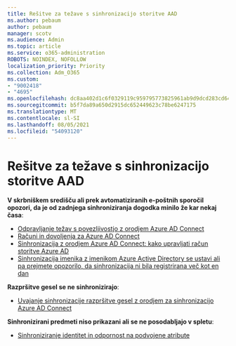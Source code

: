 ```yaml
---
title: Rešitve za težave s sinhronizacijo storitve AAD
ms.author: pebaum
author: pebaum
manager: scotv
ms.audience: Admin
ms.topic: article
ms.service: o365-administration
ROBOTS: NOINDEX, NOFOLLOW
localization_priority: Priority
ms.collection: Adm_O365
ms.custom:
- "9002418"
- "4695"
ms.openlocfilehash: dc8aa402d1c6f0329119c959795773825961ab9d9dcd283cd64810a901594ac2
ms.sourcegitcommit: b5f7da89a650d2915dc652449623c78be6247175
ms.translationtype: MT
ms.contentlocale: sl-SI
ms.lasthandoff: 08/05/2021
ms.locfileid: "54093120"
---
```

# <a name="solutions-for-aad-synchronization-problems"></a>Rešitve za težave s sinhronizacijo storitve AAD

**V skrbniškem središču ali prek avtomatiziranih e-poštnih sporočil opozori, da je od zadnjega sinhroniziranja dogodka minilo že kar nekaj časa**:

- [Odpravljanje težav s povezljivostjo z orodjem Azure AD Connect](https://docs.microsoft.com/azure/active-directory/hybrid/tshoot-connect-connectivity)
- [Računi in dovoljenja za Azure AD Connect](https://go.microsoft.com/fwlink/p/?LinkId=820598)
- [Sinhronizacija z orodjem Azure AD Connect: kako upravljati račun storitve Azure AD](https://docs.microsoft.com/azure/active-directory/hybrid/how-to-connect-azureadaccount)
- [Sinhronizacija imenika z imenikom Azure Active Directory se ustavi ali pa prejmete opozorilo, da sinhronizacija ni bila registrirana več kot en dan](https://support.microsoft.com/help/2882421/directory-synchronization-to-azure-active-directory-stops-or-you-re-warned-that-sync-hasn-t-registered-in-more-than-a-day)
 
**Razpršitve gesel se ne sinhronizirajo**:

- [Uvajanje sinhronizacije razpršitve gesel z orodjem za sinhronizacijo Azure AD Connect](https://docs.microsoft.com/azure/active-directory/hybrid/how-to-connect-password-hash-synchronization)

**Sinhronizirani predmeti niso prikazani ali se ne posodabljajo v spletu**:

- [Sinhroniziranje identitet in odpornost na podvojene atribute](https://docs.microsoft.com/azure/active-directory/hybrid/how-to-connect-syncservice-duplicate-attribute-resiliency)
